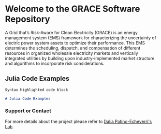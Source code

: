 # Welcome to the GRACE Software Repository 

A Grid that’s Risk-Aware for Clean Electricity (GRACE) is an energy management system (EMS) framework for characterizing the uncertainty of electric power system assets to optimize their performance. This EMS determines the scheduling, dispatch, and compensation of different resources in organized wholesale electricity markets and vertically integrated utilities by building upon industry-implemented market structure and algorithms to incorporate risk considerations. 


## Julia Code Examples


```markdown
Syntax highlighted code block

# Julia Code Examples

```
### Support or Contact

For more details about the project please refer to [Dalia Patino-Echeverri's Lab](https://sites.nicholas.duke.edu/daliapatinoecheverri/).
